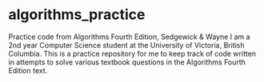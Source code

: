 # algorithms_practice
Practice code from Algorithms Fourth Edition, Sedgewick &amp; Wayne
I am a 2nd year Computer Science student at the University of Victoria, British Columbia. This is a practice repository for me to keep track of code written in attempts to solve various textbook questions in the Algorithms Fourth Edition text.
